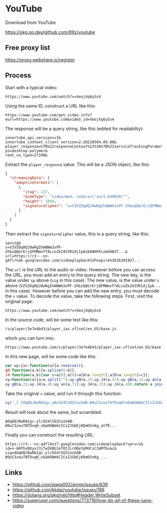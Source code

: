 # YouTube

Download from YouTube

https://pkg.go.dev/github.com/89z/youtube

## Free proxy list

https://proxy.webshare.io/register

## Process

Start with a typical video:

~~~
https://www.youtube.com/watch?v=XeojXq6ySs4
~~~

Using the same ID, construct a URL like this:

~~~
https://www.youtube.com/get_video_info?eurl=https://www.youtube.com&video_id=XeojXq6ySs4
~~~

The response will be a query string, like this (edited for readability):

~~~
innertube_api_version=v1&
innertube_context_client_version=2.20210504.09.00&
player_response=%7B%22responseContext%22%3A%7B%22serviceTrackingParams%22%3A...
ps=desktop-polymer&
root_ve_type=27240&
~~~

Extract the `player_response` value. This will be a JSON object, like this:

~~~json
{
  "streamingData": {
    "adaptiveFormats": [
      {
        "itag": 137,
        "mimeType": "video/mp4; codecs=\"avc1.640020\"",
        "height": 1080,
        "signatureCipher": "s=VZVZOq0QJ8wRgIhANWm3sPF-2hbzQQGrErjQFMNmxTfALco..."
      }
    ]
  }
}
~~~

Then extract the `signatureCipher` value, this is a query string, like this:

~~~
sp=sig&
s=VZVZOq0QJ8wRgIhANWm3sPF-2hbzQQGrErjQFMNmxTfALcoZkZ4IVR1djIpAiEA8HFKix6d4B3T...&
url=https://r3---sn-q4flrnek.googlevideo.com/videoplayback%3Fexpire%3D16201927...
~~~

The `url` is the URL to the audio or video. However before you can access the
URL, you must add an entry to the query string. The new key, is the value under
`sp` above (`sig` in this case). The new value, is the value under `s` above
(`VZVZOq0QJ8wRgIhANWm3sPF-2hbzQQGrErjQFMNmxTfALcoZkZ4IVR1djIpA...` in this case).
However before you can add the new entry, you must decode the `s` value. To
decode the value, take the following steps. First, visit the original page:

~~~
https://www.youtube.com/watch?v=XeojXq6ySs4
~~~

In the source code, will be some text like this:

~~~
/s/player/3e7e4b43/player_ias.vflset/en_US/base.js
~~~

which you can turn into:

~~~
https://www.youtube.com/s/player/3e7e4b43/player_ias.vflset/en_US/base.js
~~~

In this new page, will be some code like this:

~~~js
var uy={an:function(a){a.reverse()},
gN:function(a,b){a.splice(0,b)},
J4:function(a,b){var c=a[0];a[0]=a[b%a.length];a[b%a.length]=c}};
vy=function(a){a=a.split("");uy.gN(a,2);uy.J4(a,47);uy.gN(a,1);uy.an(a,49);
uy.gN(a,2);uy.J4(a,4);uy.an(a,71);uy.J4(a,15);uy.J4(a,40);return a.join("")};
~~~

Take the original `s` value, and run it through this function:

~~~js
vy('_l_lOq0QJ8wRAIgc-yNc9Z4lSO2CozG4B-W9uC5zeuTATDvqHlnQaHGNmkCICsZJGbEjKDmD...')
~~~

Result will look about the same, but scrambled:

~~~
AOq0QJ8wRAIgc-ylc9Z4lSO2CozG4B-W9uC5zeuTNTDvqH_nQaHGNmkCICsZJGbEjKDmDSnKg_atTR...
~~~

Finally you can construct the resulting URL:

~~~
https://r3---sn-q4fl6nz7.googlevideo.com/videoplayback?vprv=1&
id=o-AHThxQXyxJ3jfw5EBUJeT0IJLrdQeYpMdCsCImMfbuac&
sig=AOq0QJ8wRAIgc-ylc9Z4lSO2CozG4B-W9uC5zeuTNTDvqH_nQaHGNmkCICsZJGbEjKDmDSnKg_...
~~~

## Links

- https://github.com/iawia002/annie/issues/839
- https://github.com/kkdai/youtube/issues/186
- https://golang.org/pkg/net/http#Header.WriteSubset
- https://superuser.com/questions/773719/how-do-all-of-these-save-video

